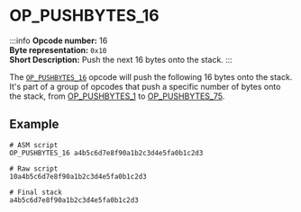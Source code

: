 # OP_PUSHBYTES_16
:::info
**Opcode number:** 16  
**Byte representation:** `0x10`  
**Short Description:** Push the next 16 bytes onto the stack. 
:::

The [`OP_PUSHBYTES_16`](./OP_PUSHBYTES_16.md) opcode will push the following 16 bytes onto the stack. It's part of a group of opcodes that push a specific number of bytes onto the stack, from [OP_PUSHBYTES_1](./OP_PUSHBYTES_1.md) to [OP_PUSHBYTES_75](./OP_PUSHBYTES_75.md).

## Example
```shell
# ASM script
OP_PUSHBYTES_16 a4b5c6d7e8f90a1b2c3d4e5fa0b1c2d3

# Raw script
10a4b5c6d7e8f90a1b2c3d4e5fa0b1c2d3

# Final stack
a4b5c6d7e8f90a1b2c3d4e5fa0b1c2d3
```
